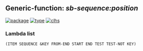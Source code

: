 ## Generic-function: ***sb-sequence:position***
[![package](https://img.shields.io/badge/Package-SB--SEQUENCE-5f9ea0.svg?style=social&colorA=999999)](../) [![type](https://img.shields.io/badge/Type-Generic--Function-5f9ea0.svg?style=social&colorA=999999)](../#generic-function) [![clhs](https://img.shields.io/badge/CLHS-POSITION-5f9ea0.svg?style=social&colorA=999999)](http://www.lispworks.com/documentation/HyperSpec/Body/f_pos_p.htm) 
### Lambda list
```
(ITEM SEQUENCE &KEY FROM-END START END TEST TEST-NOT KEY)
```

